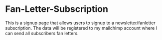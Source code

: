 # Fan-Letter-Subscription

This is a signup page that allows users to signup to a newsletter/fanletter subscription. The data will be registered to my mailchimp account where I can send all subscribers fan letters.

